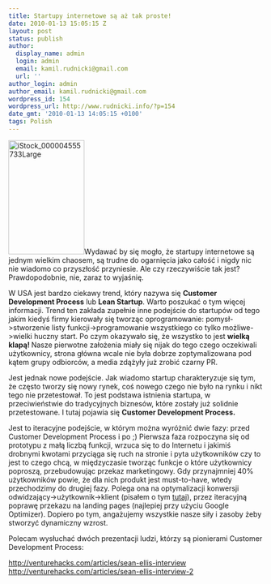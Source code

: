 ```yaml
---
title: Startupy internetowe są aż tak proste!
date: 2010-01-13 15:05:15 Z
layout: post
status: publish
author:
  display_name: admin
  login: admin
  email: kamil.rudnicki@gmail.com
  url: ''
author_login: admin
author_email: kamil.rudnicki@gmail.com
wordpress_id: 154
wordpress_url: http://www.rudnicki.info/?p=154
date_gmt: '2010-01-13 14:05:15 +0100'
tags: Polish
---
```


<div>
<p><a href="http://www.rudnicki.info/wp-content/uploads/2010/01/iStock_000004555733Large.png"><img class="alignright size-full wp-image-162" title="iStock_000004555733Large" src="http://www.rudnicki.info/wp-content/uploads/2010/01/iStock_000004555733Large.png" alt="iStock_000004555733Large" width="150" height="225" /></a>Wydawać by się mogło, że startupy internetowe są jednym wielkim chaosem, są trudne do ogarnięcia jako całość i nigdy nic nie wiadomo co przyszłość przyniesie. Ale czy rzeczywiście tak jest? Prawdopodobnie, nie, zaraz to wyjaśnię.</p>
<p>W USA jest bardzo ciekawy trend, który nazywa się <strong>Customer Development Process</strong> lub <strong>Lean Startup</strong>. Warto poszukać o tym więcej informacji. Trend ten zakłada zupełnie inne podejście do startupów od tego jakim kiedyś firmy kierowały się tworząc oprogramowanie: pomysł-&gt;stworzenie listy funkcji-&gt;programowanie wszystkiego co tylko możliwe-&gt;wielki huczny start. Po czym okazywało się, że wszystko to jest <strong>wielką klapą! </strong>Nasze pierwotne założenia miały się nijak do tego czego oczekiwali użytkownicy, strona główna wcale nie była dobrze zoptymalizowana pod kątem grupy odbiorców, a media zdążyły już zrobić czarny PR.</p>
<p>Jest jednak nowe podejście. Jak wiadomo startup charakteryzuje się tym, że często tworzy się nowy rynek, coś nowego czego nie było na rynku i nikt tego nie przetestował. To jest podstawa istnienia startupa, w przeciwieństwie do tradycyjnych biznesów, które zostały już solidnie przetestowane. I tutaj pojawia się <strong>Customer Development Process.</strong></p>
<p>Jest to iteracyjne podejście, w którym można wyróżnić dwie fazy: przed Customer Development Process i po ;) Pierwsza faza rozpoczyna się od prototypu z małą liczbą funkcji, wrzuca się to do Internetu i jakimiś drobnymi kwotami przyciąga się ruch na stronie i pyta użytkowników czy to jest to czego chcą, w międzyczasie tworząc funkcje o które użytkownicy poproszą, przebudowując przekaz marketingowy. Gdy przynajmniej 40% użytkowników powie, że dla nich produkt jest must-to-have, wtedy przechodzimy do drugiej fazy. Polega ona na optymalizacji konwersji odwidzający-&gt;użytkownik-&gt;klient (pisałem o tym <a href="http://www.rudnicki.info/2009/11/06/jak-stworzyc-profitable-biznes/">tutaj</a>), przez iteracyjną poprawę przekazu na landing pages (najlepiej przy użyciu Google Optimizer). Dopiero po tym, angażujemy wszystkie nasze siły i zasoby żeby stworzyć dynamiczny wzrost.</p>
<p>Polecam wysłuchać dwóch prezentacji ludzi, którzy są pionierami Customer Development Process:</p>
<div><a href="http://venturehacks.com/articles/sean-ellis-interview">http://venturehacks.com/articles/sean-ellis-interview</a></div>
<div><a href="http://venturehacks.com/articles/sean-ellis-interview-2">http://venturehacks.com/articles/sean-ellis-interview-2</a></div>
</div>
